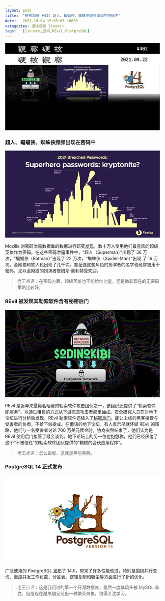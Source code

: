 ```yaml
---
layout: post
title:	"硬核观察 #414 超人、蝙蝠侠、蜘蛛侠频频出现在密码中"
date:	2021-10-04 15:05:03 +0800 
categories:	硬核观察 linuxcn 
tags:	[linuxcn,密码,REvil,PostgreSQL]
---
```



![](/Asserts/Images/album/202110/04/150343pf0h6q0t0jbmfm9b.jpg)


### 超人、蝙蝠侠、蜘蛛侠频频出现在密码中


![](/Asserts/Images/album/202110/04/150355ageo4272fwn11e5o.jpg)


Mozilla 对密码泄露数据库的数据进行研究[发现](https://blog.mozilla.org/en/mozilla/news/superhero-passwords-may-be-your-kryptonite-wherever-you-go-online/)，数十万人使用他们最喜欢的超级英雄作为密码。在这些密码泄露事件中，“超人（Superman）”出现了 36 万次，“蝙蝠侠（Batman）”出现了 22 万次，“蜘蛛侠（Spider-Man）”出现 了 16 万次。金刚狼和铁人也出现了几千次。甚至连这些角色的扮演者的名字也经常被用于密码，尤以金刚狼的扮演者詹姆斯·豪利特受欢迎。



> 
> 老王点评：在密码方面，超级英雄也不能给你力量，还是微软现在的无密码策略比较好。
> 
> 
> 


### REvil 被发现其勒索软件含有秘密后门


![](/Asserts/Images/album/202110/04/150430sxciyny4f8ztmeui.jpg)


REvil 是近年来最臭名昭著的勒索软件攻击团伙之一，该组织还提供了“勒索软件即服务”，以通过租赁的方式从下游恶意攻击者那里抽成。安全研究人员在对地下论坛进行分析后发现，REvil 勒索软件还植入了[秘密后门](https://www.zdnet.com/article/these-ransomware-crooks-are-complaining-they-are-getting-ripped-off-by-other-ransomware-crooks/)，能让上线的黑客接管与受害者的协商，不给下线提成。在俄语的地下论坛，有人表示早就怀疑 REvil 的策略，他们与一名受害者讨论 700 万美元赎金时，协商突然结束了，他们认为是 REvil 使用后门接管了赎金谈判。地下论坛上的另一位也抱怨称，他们已经厌倦了这个“不被信任”的勒索软件团伙提供的“糟糕的合伙应用程序”。



> 
> 老王点评：怎么说呢，这就是黑吃黑啊。
> 
> 
> 


### PostgreSQL 14 正式发布


![](/Asserts/Images/album/202110/04/150447dca6w0l9asezd9tr.jpg)


广泛使用的 PostgreSQL [发布](https://www.postgresql.org/docs/14/release-14.html)了 14.0，带来了许多性能改进，特别是围绕并行查询、重度并发工作负载、分区表、逻辑复制和吸尘等方面进行了新的优化。



> 
> 老王点评：这是我用过的第一个开源数据库，虽然一度其风头被 MySQL 盖住，但是现在越来越呈现出一种繁荣景象，值得关注学习。
> 
> 
>
